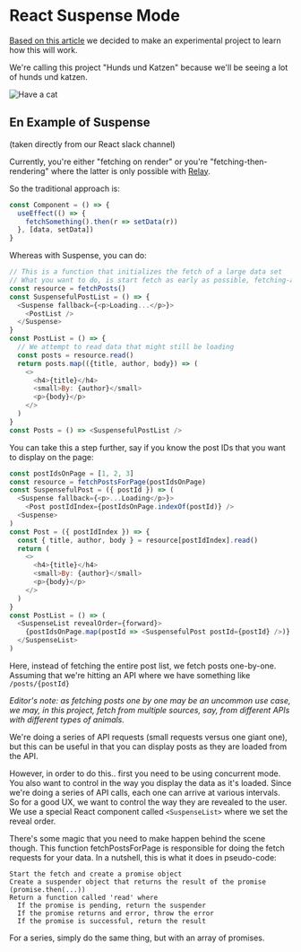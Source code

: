 # React Suspense Mode

[Based on this article](https://reactjs.org/docs/concurrent-mode-suspense.html)
we decided to make an experimental project to learn how this will work.

We're calling this project "Hunds und Katzen" because we'll be seeing a
lot of hunds und katzen.

![Have a cat](https://api.thecatapi.com/v1/images/search?format=src)

## En Example of Suspense
(taken directly from our React slack channel)

Currently, you're either "fetching on render" or you're 
"fetching-then-rendering" where the latter is only possible with 
[Relay](https://github.com/facebook/relay).

So the traditional approach is:

```js
const Component = () => {
  useEffect(() => {
    fetchSomething().then(r => setData(r))
  }, [data, setData])
}
```

Whereas with Suspense, you can do:

```js
// This is a function that initializes the fetch of a large data set
// What you want to do, is start fetch as early as possible, fetching-as-you-render
const resource = fetchPosts()
const SuspensefulPostList = () => {
  <Suspense fallback={<p>Loading...</p>}>
    <PostList />
  </Suspense>
}
const PostList = () => {
  // We attempt to read data that might still be loading
  const posts = resource.read()
  return posts.map(({title, author, body}) => (
    <>
      <h4>{title}</h4>
      <small>By: {author}</small>
      <p>{body}</p>
    </>
  )
}
const Posts = () => <SuspensefulPostList />
```

You can take this a step further, say if you know the post IDs that you 
want to display on the page:

```js
const postIdsOnPage = [1, 2, 3]
const resource = fetchPostsForPage(postIdsOnPage)
const SuspensefulPost = ({ postId }) => (
  <Suspense fallback={<p>...Loading</p>}>
    <Post postIdIndex={postIdsOnPage.indexOf(postId)} />
  <Suspense>
)
const Post = ({ postIdIndex }) => {
  const { title, author, body } = resource[postIdIndex].read()
  return (
    <>
      <h4>{title}</h4>
      <small>By: {author}</small>
      <p>{body}</p>
    </>
  )
}
const PostList = () => (
  <SuspenseList revealOrder={forward}>
    {postIdsOnPage.map(postId => <SuspensefulPost postId={postId} />)}
  </SuspenseList>
)
```

Here, instead of fetching the entire post list, we fetch posts 
one-by-one. Assuming that we're hitting an API where we have something 
like `/posts/{postId}`

_Editor's note: as fetching posts one by one may be an uncommon use
case, we may, in this project, fetch from multiple sources, say, from
different APIs with different types of animals._

We're doing a series of API requests (small requests versus one giant 
one), but this can be useful in that you can display posts as they are 
loaded from the API.

However, in order to do this.. first you need to be using concurrent 
mode. You also want to control in the way you display the data as it's 
loaded. Since we're doing a series of API calls, each one can arrive at 
various intervals. So for a good UX, we want to control the way they are
revealed to the user. We use a special React component called 
`<SuspenseList>` where we set the reveal order.

There's some magic that you need to make happen behind the scene though.
This function fetchPostsForPage is responsible for doing the fetch 
requests for your data. In a nutshell, this is what it does in 
pseudo-code:

    Start the fetch and create a promise object
    Create a suspender object that returns the result of the promise (promise.then(...))
    Return a function called 'read' where
      If the promise is pending, return the suspender
      If the promise returns and error, throw the error
      If the promise is successful, return the result

For a series, simply do the same thing, but with an array of promises.